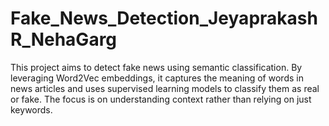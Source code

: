 # Fake_News_Detection_JeyaprakashR_NehaGarg
This project aims to detect fake news using semantic classification. By leveraging Word2Vec embeddings, it captures the meaning of words in news articles and uses supervised learning models to classify them as real or fake. The focus is on understanding context rather than relying on just keywords.
